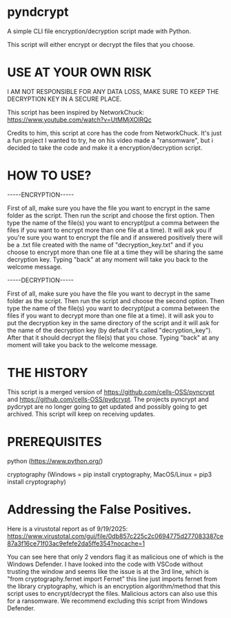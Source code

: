 # pyndcrypt
A simple CLI file encryption/decryption script made with Python.

This script will either encrypt or decrypt the files that you choose.

# USE AT YOUR OWN RISK
 
I AM NOT RESPONSIBLE FOR ANY DATA LOSS, MAKE SURE TO KEEP THE DECRYPTION KEY IN A SECURE PLACE.

This script has been inspired by NetworkChuck: https://www.youtube.com/watch?v=UtMMjXOlRQc

Credits to him, this script at core has the code from NetworkChuck. It's just a fun project I wanted to try, he on his video made a "ransomware", but i decided to take the code and make it a encryption/decryption script.

# HOW TO USE?

-----ENCRYPTION-----

First of all, make sure you have the file you want to encrypt in the same folder as the script. Then run the script and choose the first option. Then type the name of the file(s) you want to encrypt(put a comma between the files if you want to encrypt more than one file at a time). It will ask you if you're sure you want to encrypt the file and if answered positively there will be a .txt file created with the name of "decryption_key.txt" and if you choose to encrypt more than one file at a time they will be sharing the same decryption key. Typing "back" at any moment will take you back to the welcome message.

-----DECRYPTION-----

First of all, make sure you have the file you want to decrypt in the same folder as the script. Then run the script and choose the second option. Then type the name of the file(s) you want to decrypt(put a comma between the files if you want to decrypt more than one file at a time). it will ask you to put the decryption key in the same directory of the script and it will ask for the name of the decryption key (by default it's called "decryption_key"). After that it should decrypt the file(s) that you chose. Typing "back" at any moment will take you back to the welcome message.

# THE HISTORY

This script is a merged version of https://github.com/cells-OSS/pyncrypt and https://github.com/cells-OSS/pydcrypt. The projects pyncrypt and pydcrypt are no longer going to get updated and possibly going to get archived. This script will keep on receiving updates.

# PREREQUISITES
python (https://www.python.org/)

cryptography (Windows = pip install cryptography, MacOS/Linux = pip3 install cryptography)

# Addressing the False Positives.
Here is a virustotal report as of 9/19/2025: https://www.virustotal.com/gui/file/0db857c225c2c0694775d277083387ce87a3f16ce71f03ac9efefe2da5ffe354?nocache=1

You can see here that only 2 vendors flag it as malicious one of which is the Windows Defender.
I have looked into the code with VSCode without trusting the window and seems like the issue is at the 3rd line, which is "from cryptography.fernet import Fernet"
this line just imports fernet from the library cryptography, which is an encryption algorithm/method that this script uses to encrypt/decrypt the files. Malicious actors can also use this for a ransomware. We recommend excluding this script from Windows Defender.